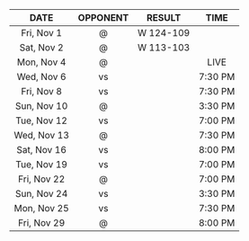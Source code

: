 |    DATE     |          OPPONENT          |  RESULT   |  TIME   |
|:-----------:|:--------------------------:|:---------:|:-------:|
| Fri, Nov 1  | @ [](/r/charlottehornets)  | W 124-109 |         |
| Sat, Nov 2  | @ [](/r/charlottehornets)  | W 113-103 |         |
| Mon, Nov 4  |   @ [](/r/atlantahawks)    |           |  LIVE   |
| Wed, Nov 6  |     vs [](/r/warriors)     |           | 7:30 PM |
| Fri, Nov 8  |      vs [](/r/gonets)      |           | 7:30 PM |
| Sun, Nov 10 |     @ [](/r/mkebucks)      |           | 3:30 PM |
| Tue, Nov 12 |   vs [](/r/atlantahawks)   |           | 7:00 PM |
| Wed, Nov 13 |      @ [](/r/gonets)       |           | 7:30 PM |
| Sat, Nov 16 |  vs [](/r/torontoraptors)  |           | 8:00 PM |
| Tue, Nov 19 |  vs [](/r/clevelandcavs)   |           | 7:00 PM |
| Fri, Nov 22 | @ [](/r/washingtonwizards) |           | 7:00 PM |
| Sun, Nov 24 |   vs [](/r/timberwolves)   |           | 3:30 PM |
| Mon, Nov 25 |    vs [](/r/laclippers)    |           | 7:30 PM |
| Fri, Nov 29 |   @ [](/r/chicagobulls)    |           | 8:00 PM |